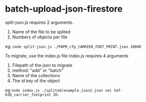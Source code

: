 # batch-upload-json-firestore

split-json.js requires 2 arguments.
1. Name of the file to be splited 
2. Numbers of objects per file

eg. `node split-json.js ./PAPM_cfp_CARRIER_FOOT_PRINT.json 10000`

To migrate, use the index.js file
index.js requires 4 arguments 
1. Filepath of the json to migrate
2. method: "add" or "batch"
3. Name of the collections
4. The id key of the object

eg `node index.js ./splited/example.json2.json set tmf-630_carrier_footprint ID.`
